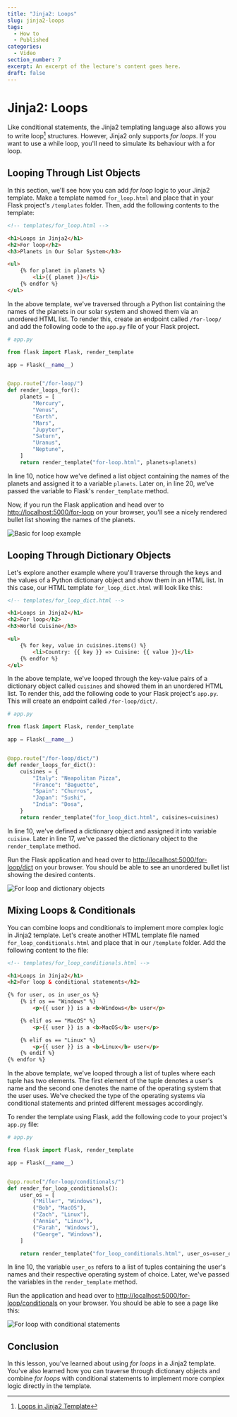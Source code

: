 ```yaml
---
title: "Jinja2: Loops"
slug: jinja2-loops
tags:
  - How to
  - Published
categories:
  - Video
section_number: 7
excerpt: An excerpt of the lecture's content goes here.
draft: false
---
```


# Jinja2: Loops

Like conditional statements, the Jinja2 templating language also allows you to write loop[^loop-jinja2] structures. However, Jinja2 only supports *for loops*. If you want to use a while loop, you'll need to simulate its behaviour with a for loop.


## Looping Through List Objects

In this section, we'll see how you can add *for loop* logic to your Jinja2 template. Make a template named `for_loop.html` and place that in your Flask project's `/templates` folder. Then, add the following contents to the template:

```html
<!-- templates/for_loop.html -->

<h1>Loops in Jinja2</h1>
<h2>For loop</h2>
<h3>Planets in Our Solar System</h3>

<ul>
    {% for planet in planets %}
        <li>{{ planet }}</li>
    {% endfor %}
</ul>
```

In the above template, we've traversed through a Python list containing the names of the planets in our solar system and showed them via an unordered HTML list. To render this, create an endpoint called `/for-loop/` and add the following code to the `app.py` file of your Flask project.

<!-- Lines to highlight: 10, 21-->

```python
# app.py

from flask import Flask, render_template

app = Flask(__name__)


@app.route("/for-loop/")
def render_loops_for():
    planets = [
        "Mercury",
        "Venus",
        "Earth",
        "Mars",
        "Jupyter",
        "Saturn",
        "Uranus",
        "Neptune",
    ]
    return render_template("for-loop.html", planets=planets)
```

In line 10, notice how we've defined a list object containing the names of the planets and assigned it to a variable `planets`. Later on, in line 20, we've passed the variable to Flask's `render_template` method.

Now, if you run the Flask application and head over to [http://localhost:5000/for-loop](http://localhost:5000/for-loop) on your browser, you'll see a nicely rendered bullet list showing the names of the planets.

![Basic for loop example](./assets/for_loop.png)

## Looping Through Dictionary Objects

Let's explore another example where you'll traverse through the keys and the values of a Python dictionary object and show them in an HTML list. In this case, our HTML template `for_loop_dict.html` will look like this:

```html
<!-- templates/for_loop_dict.html -->

<h1>Loops in Jinja2</h1>
<h2>For loop</h2>
<h3>World Cuisine</h3>

<ul>
    {% for key, value in cuisines.items() %}
        <li>Country: {{ key }} => Cuisine: {{ value }}</li>
    {% endfor %}
</ul>
```

In the above template, we've looped through the key-value pairs of a dictionary object called `cuisines` and showed them in an unordered HTML list. To render this, add the following code to your Flask project's `app.py`. This will create an endpoint called `/for-loop/dict/`.

<!-- Lines to highlight: 10, 18 -->

```python
# app.py

from flask import Flask, render_template

app = Flask(__name__)


@app.route("/for-loop/dict/")
def render_loops_for_dict():
    cuisines = {
        "Italy": "Neapolitan Pizza",
        "France": "Baguette",
        "Spain": "Churros",
        "Japan": "Sushi",
        "India": "Dosa",
    }
    return render_template("for_loop_dict.html", cuisines=cuisines)
```

In line 10, we've defined a dictionary object and assigned it into variable `cuisine`. Later in line 17, we've passed the dictionary object to the `render_template` method.

Run the Flask application and head over to [http://localhost:5000/for-loop/dict](http://localhost:5000/for-loop/dict) on your browser. You should be able to see an unordered bullet list showing the desired contents.

![For loop and dictionary objects](./assets/for_loop_dict.png)

## Mixing Loops & Conditionals

You can combine loops and conditionals to implement more complex logic in Jinja2 template. Let's create another HTML template file named `for_loop_conditionals.html` and place that in our `/template` folder. Add the following content to the file:

<!-- Lines to highlight: 6, 10, 13 -->

```html
<!-- templates/for_loop_conditionals.html -->

<h1>Loops in Jinja2</h1>
<h2>For loop & conditional statements</h2>

{% for user, os in user_os %}
    {% if os == "Windows" %}
        <p>{{ user }} is a <b>Windows</b> user</p>

    {% elif os == "MacOS" %}
        <p>{{ user }} is a <b>MacOS</b> user</p>

    {% elif os == "Linux" %}
        <p>{{ user }} is a <b>Linux</b> user</p>
    {% endif %}
{% endfor %}
```

In the above template, we've looped through a list of tuples where each tuple has two elements. The first element of the tuple denotes a user's name and the second one denotes the name of the operating system that the user uses. We've checked the type of the operating systems via conditional statements and printed different messages accordingly.

To render the template using Flask, add the following code to your project's `app.py` file:

<!-- Lines to highlight: 10, 20 -->

```python
# app.py

from flask import Flask, render_template

app = Flask(__name__)


@app.route("/for-loop/conditionals/")
def render_for_loop_conditionals():
    user_os = [
        ("Miller", "Windows"),
        ("Bob", "MacOS"),
        ("Zach", "Linux"),
        ("Annie", "Linux"),
        ("Farah", "Windows"),
        ("George", "Windows"),
    ]

    return render_template("for_loop_conditionals.html", user_os=user_os)
```

In line 10, the variable `user_os` refers to a list of tuples containing the user's names and their respective operating system of choice. Later, we've passed the variables in the `render_template` method.

Run the application and head over to [http://localhost:5000/for-loop/conditionals](http://localhost:5000/for-loop/conditionals) on your browser. You should be able to see a page like this:

![For loop with conditional statements](./assets/for_loop_conditionals.png)

## Conclusion

In this lesson, you've learned about using *for loops* in a Jinja2 template. You've also learned how you can traverse through dictionary objects and combine *for loops* with conditional statements to implement more complex logic directly in the template.

<BottomCallout></BottomCallout>

[^loop-jinja2]: [Loops in Jinja2 Template](https://jinja.palletsprojects.com/en/2.11.x/templates/#for)
